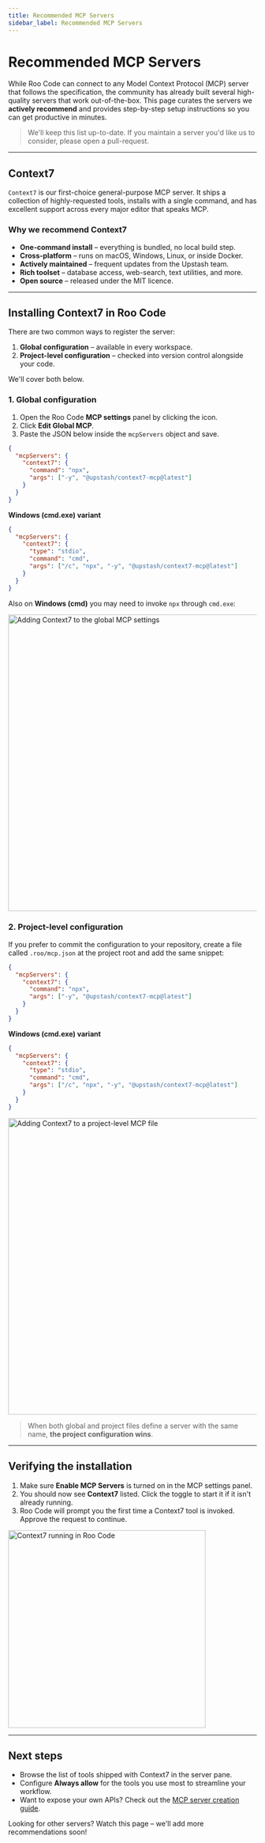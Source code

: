 ```yaml
---
title: Recommended MCP Servers
sidebar_label: Recommended MCP Servers
---
```


# Recommended MCP Servers

While Roo Code can connect to any Model Context Protocol (MCP) server that follows the specification, the community has already built several high-quality servers that work out-of-the-box. This page curates the servers we **actively recommend** and provides step-by-step setup instructions so you can get productive in minutes.

> We'll keep this list up-to-date. If you maintain a server you'd like us to consider, please open a pull-request.

---

## Context7

`Context7` is our first-choice general-purpose MCP server. It ships a collection of highly-requested tools, installs with a single command, and has excellent support across every major editor that speaks MCP.

### Why we recommend Context7

* **One-command install** – everything is bundled, no local build step.
* **Cross-platform** – runs on macOS, Windows, Linux, or inside Docker.
* **Actively maintained** – frequent updates from the Upstash team.
* **Rich toolset** – database access, web-search, text utilities, and more.
* **Open source** – released under the MIT licence.

---

## Installing Context7 in Roo Code

There are two common ways to register the server:

1. **Global configuration** – available in every workspace.
2. **Project-level configuration** – checked into version control alongside your code.

We'll cover both below.

### 1. Global configuration

1. Open the Roo Code **MCP settings** panel by clicking the <Codicon name="server" /> icon.
2. Click **Edit Global MCP**.
3. Paste the JSON below inside the `mcpServers` object and save.

```json
{
  "mcpServers": {
    "context7": {
      "command": "npx",
      "args": ["-y", "@upstash/context7-mcp@latest"]
    }
  }
}
```

**Windows (cmd.exe) variant**

```json
{
  "mcpServers": {
    "context7": {
      "type": "stdio",
      "command": "cmd",
      "args": ["/c", "npx", "-y", "@upstash/context7-mcp@latest"]
    }
  }
}
```

Also on **Windows (cmd)** you may need to invoke `npx` through `cmd.exe`:

<img src="/img/recommended-mcp-servers/context7-global-setup-fixed.png" alt="Adding Context7 to the global MCP settings" width="600" />

### 2. Project-level configuration

If you prefer to commit the configuration to your repository, create a file called `.roo/mcp.json` at the project root and add the same snippet:

```json
{
  "mcpServers": {
    "context7": {
      "command": "npx",
      "args": ["-y", "@upstash/context7-mcp@latest"]
    }
  }
}
```

**Windows (cmd.exe) variant**

```json
{
  "mcpServers": {
    "context7": {
      "type": "stdio",
      "command": "cmd",
      "args": ["/c", "npx", "-y", "@upstash/context7-mcp@latest"]
    }
  }
}
```

<img src="/img/recommended-mcp-servers/context7-project-setup-fixed.png" alt="Adding Context7 to a project-level MCP file" width="600" />

> When both global and project files define a server with the same name, **the project configuration wins**.

---

## Verifying the installation

1. Make sure **Enable MCP Servers** is turned on in the MCP settings panel.
2. You should now see **Context7** listed. Click the <Codicon name="activate" /> toggle to start it if it isn't already running.
3. Roo Code will prompt you the first time a Context7 tool is invoked. Approve the request to continue.

<img src="/img/recommended-mcp-servers/context7-running-fixed.png" alt="Context7 running in Roo Code" width="400" />

---

## Next steps

* Browse the list of tools shipped with Context7 in the server pane.
* Configure **Always allow** for the tools you use most to streamline your workflow.
* Want to expose your own APIs? Check out the [MCP server creation guide](/features/mcp/using-mcp-in-roo#enabling-or-disabling-mcp-server-creation).

Looking for other servers? Watch this page – we'll add more recommendations soon! 